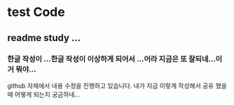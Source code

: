 # test Code
## readme study ...
### 한글 작성이 ...한글 작성이 이상하게 되어서 ...어라 지금은 또 잘되네...이거 뭐야...
github 자체에서 내용 수정을 진행하고 있습니다.
내가 지금 이렇게 작성해서 공유 했을 때 어떻게 되는지 궁금하네...